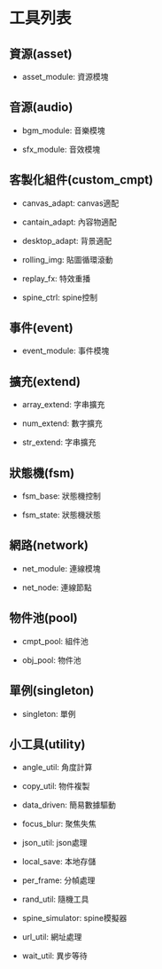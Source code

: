 # 工具列表

## 資源(asset)

- asset_module: 資源模塊

## 音源(audio)

- bgm_module: 音樂模塊

- sfx_module: 音效模塊

## 客製化組件(custom_cmpt)

- canvas_adapt: canvas適配

- cantain_adapt: 內容物適配

- desktop_adapt: 背景適配

- rolling_img: 貼圖循環滾動

- replay_fx: 特效重播

- spine_ctrl: spine控制

## 事件(event)

- event_module: 事件模塊

## 擴充(extend)

- array_extend: 字串擴充

- num_extend: 數字擴充

- str_extend: 字串擴充

## 狀態機(fsm)

- fsm_base: 狀態機控制

- fsm_state: 狀態機狀態

## 網路(network)

- net_module: 連線模塊

- net_node: 連線節點

## 物件池(pool)

- cmpt_pool: 組件池

- obj_pool: 物件池

## 單例(singleton)

- singleton: 單例

## 小工具(utility)

- angle_util: 角度計算

- copy_util: 物件複製

- data_driven: 簡易數據驅動

- focus_blur: 聚焦失焦

- json_util: json處理

- local_save: 本地存儲

- per_frame: 分幀處理

- rand_util: 隨機工具

- spine_simulator: spine模擬器

- url_util: 網址處理

- wait_util: 異步等待
